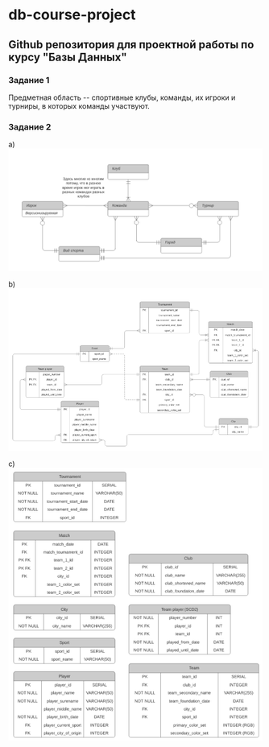 # db-course-project
## Github репозитория для проектной работы по курсу "Базы Данных"

### Задание 1
Предметная область -- спортивные клубы, команды, их игроки и турниры, в которых команды участвуют.

### Задание 2
a) ![пункт 2а](images/ER-diagram-2a-new.png "Концептуальная модель")

b) ![пункт 2b](images/ER-diagram-2b-new.png "Логическая модель")

c) ![пункт 2c](images/ER-diagram-2c-new-modified.png "Физическая модель")
